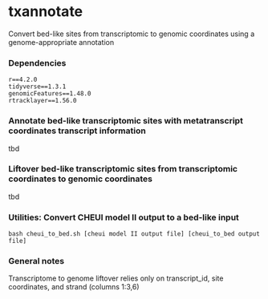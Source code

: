# txannotate
Convert bed-like sites from transcriptomic to genomic coordinates using a genome-appropriate annotation

### Dependencies  
```
r==4.2.0
tidyverse==1.3.1
genomicFeatures==1.48.0
rtracklayer==1.56.0
```

### Annotate bed-like transcriptomic sites with metatranscript coordinates  transcript information

tbd


### Liftover bed-like transcriptomic sites from transcriptomic coordinates to genomic coordinates

tbd

### Utilities: Convert CHEUI model II output to a bed-like input
```
bash cheui_to_bed.sh [cheui model II output file] [cheui_to_bed output file]
```

### General notes
Transcriptome to genome liftover relies only on transcript_id, site coordinates, and strand (columns 1:3,6)
